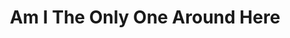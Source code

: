 ---
layout: post
title:  "Am I The Only One Around Here"
categories: meme-template
template_id: 25
---